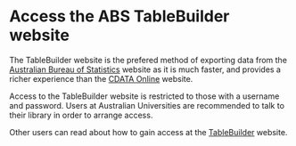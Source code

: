 <h1>Access the ABS TableBuilder website</h1>

The TableBuilder website is the prefered method of exporting data from the [Australian Bureau of Statistics](http://www.abs.gov.au) website as it is much faster, and provides a richer experience than the [CDATA Online](http://www.abs.gov.au/census) website.

Access to the TableBuilder website is restricted to those with a username and password. Users at Australian Universities are recommended to talk to their library in order to arrange access.

Other users can read about how to gain access at the [TableBuilder](http://www.abs.gov.au/TableBuilder) website.